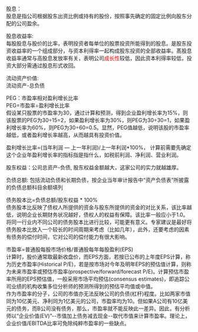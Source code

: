股息：  
股息是指公司根据股东出资比例或持有的股份，按照事先确定的固定比例向股东分配的公司盈余。

股息收益率:  
每股股息与股价的比率，表明投资者每单位的股票投资所能得到的股息。是股东投资收益率的一个组成部分，与资本利得率一起构成股东投资的全部收益率。髙股息收益率通常与高股息发放率有关，表明公司<font color=red>成长性</font>较低，因此资本利得率较低，投资大部分需通过股息形式收回。

流动资产价值:  
流动资产-总负债  

PEG：市盈率相对盈利增长比率  
PEG=市盈率÷盈利增长比率  
假设某只股票的市盈率为30，通过计算和预测，得到企业盈利增长率为15%，则该股票的PEG为30÷15=2，如果盈利增长率为30%，则PEG为30÷30=1，如果盈利增长率为60%，则PEG为30÷60=0.5。显然，PEG值越低，说明该股的市盈率越低，或者盈利增长率越高，从而越具有投资价值。  

盈利增长比率=(当年利润 — 上一年利润)/上一年利润*100%， 计算前需要先确定这个企业年盈利增长率的指标指是指什么，如税前利润、净利润、营业利润。

股东权益：公司总资产-负债, 股东权益金额越大，这家公司的实力就越雄厚。

负债总额: 包括流动负债和长期负债，按企业当年审计报告中“资产负债表”所披露的负债总额科目余额填列

债务股本比=负债总额/股东权益 * 100%  
债务股本比反映了债权人所提供的资金与股东所提供的资金的对比关系，该比率越低，说明企业长期财务状况越好，债权人的权益有保障。该比率一般应小于1.0。  
将同一行业内不同公司的债务股本比进行比较，可能更有意义。专家建议是最好将债务股本比放入一个较长的时间周期来考虑（比如几年），此外，还要考虑的因素有债务的偿付时间，它对公司的偿付能力有很大影响。

市盈率=普通股每股市场价格/普通股每年每股盈利(EPS)  
计算时，股价通常取最新收盘价，而EPS方面，若按已公布的上年度EPS计算，称为历史市盈率(Historical P/E)，若是按市场对今年及明年EPS的预估值计算，则称为未来市盈率或预估市盈率(prospective/forward/forecast P/E)。计算预估市盈率所用的EPS预估值，一般采用市场平均预估(consensus estimates)，即追踪公司业绩的机构收集多位分析师的预测所得到的预估平均值或中值。  
作为市盈率的分子，公司的市值亦无法反映公司的负债(杠杆)程度。比如两家市值同为10亿美元、净利同为1亿美元的公司，市盈率均为10。但如果A公司有10亿美元的债务，而B公司没有债务，那么，市盈率就不能反映此一差异。因此，有分析师以“企业价值(EV)”--市值加上债务减去现金--取代市值来计算市盈率。理论上，企业价值/EBITDA比率可免除纯粹市盈率的一些缺点。